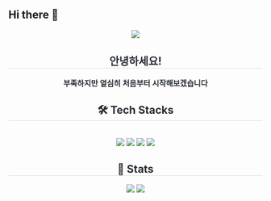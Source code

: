 ## Hi there 👋

<!--
**SuGyoung/SuGyoung** is a ✨ _special_ ✨ repository because its `README.md` (this file) appears on your GitHub profile.

    
-->

<div align= "center">
    <img src="https://capsule-render.vercel.app/api?type=waving&color=0:ffdfdf,100:e6e116&height=180&text=SuSyoung&animation=fadeIn&fontColor=ffffff&fontSize=50" />
    </div>
    <div align= "center"> 
    <h2 style="border-bottom: 1px solid #d8dee4; color: #282d33;"> 안녕하세요! </h2>  
    <div style="font-weight: 700; font-size: 15px; text-align: center; color: #282d33;"> 부족하지만 열심히 처음부터 시작해보겠습니다 </div> 
    </div>
    <div align= "center">
    <h2 style="border-bottom: 1px solid #d8dee4; color: #282d33;"> 🛠️ Tech Stacks </h2> <br> 
    <div style="margin: 0 auto; text-align: center;" align= "center"> <img src="https://img.shields.io/badge/Java-007396?style=flat-square&logo=Java&logoColor=white">
          <img src="https://img.shields.io/badge/Git-F05032?style=flat-square&logo=Git&logoColor=white">
          <img src="https://img.shields.io/badge/CSS3-1572B6?style=flat-square&logo=CSS3&logoColor=white">
          <img src="https://img.shields.io/badge/HTML5-E34F26?style=flat-square&logo=HTML5&logoColor=white">
          </div>
    </div>
    <div align= "center"> 
    <h2 style="border-bottom: 1px solid #d8dee4; color: #282d33;"> 🏅 Stats </h2> <div align= "center"> <img src="https://github-readme-stats.vercel.app/api?username=SuGyoung&bg_color=60,fff5e6,ebe6ff&title_color=ffffff&text_color=ffffff"
         /> <img src="https://github-readme-stats.vercel.app/api/top-langs/?username=SuGyoung&layout=compact&bg_color=60,fff5e6,ebe6ff&title_color=ffffff&text_color=ffffff"
           /> </div> 
    </div>




